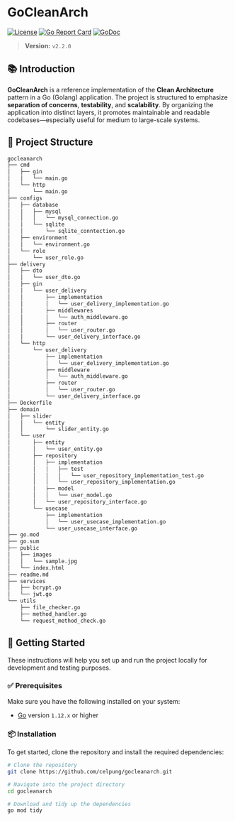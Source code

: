 # GoCleanArch

[![License](https://img.shields.io/badge/license-MIT-blue.svg)](LICENSE)
[![Go Report Card](https://goreportcard.com/badge/github.com/celpung/gocleanarch)](https://goreportcard.com/report/github.com/celpung/gocleanarch)
[![GoDoc](https://godoc.org/github.com/celpung/gocleanarch?status.svg)](https://godoc.org/github.com/celpung/gocleanarch)

> **Version:** `v2.2.0`

## 📚 Introduction

**GoCleanArch** is a reference implementation of the **Clean Architecture** pattern in a Go (Golang) application. The project is structured to emphasize **separation of concerns**, **testability**, and **scalability**. By organizing the application into distinct layers, it promotes maintainable and readable codebases—especially useful for medium to large-scale systems.

## 📂 Project Structure

```bash
gocleanarch
├── cmd
│   ├── gin
│   │   └── main.go
│   └── http
│       └── main.go
├── configs
│   ├── database
│   │   ├── mysql
│   │   │   └── mysql_connection.go
│   │   └── sqlite
│   │       └── sqlite_conntection.go
│   ├── environment
│   │   └── environment.go
│   └── role
│       └── user_role.go
├── delivery
│   ├── dto
│   │   └── user_dto.go
│   ├── gin
│   │   └── user_delivery
│   │       ├── implementation
│   │       │   └── user_delivery_implementation.go
│   │       ├── middlewares
│   │       │   └── auth_middleware.go
│   │       ├── router
│   │       │   └── user_router.go
│   │       └── user_delivery_interface.go
│   └── http
│       └── user_delivery
│           ├── implementation
│           │   └── user_delivery_implementation.go
│           ├── middleware
│           │   └── auth_middleware.go
│           ├── router
│           │   └── user_router.go
│           └── user_delivery_interface.go
├── Dockerfile
├── domain
│   ├── slider
│   │   └── entity
│   │       └── slider_entity.go
│   └── user
│       ├── entity
│       │   └── user_entity.go
│       ├── repository
│       │   ├── implementation
│       │   │   ├── test
│       │   │   │   └── user_repository_implementation_test.go
│       │   │   └── user_repository_implementation.go
│       │   ├── model
│       │   │   └── user_model.go
│       │   └── user_repository_interface.go
│       └── usecase
│           ├── implementation
│           │   └── user_usecase_implementation.go
│           └── user_usecase_interface.go
├── go.mod
├── go.sum
├── public
│   ├── images
│   │   └── sample.jpg
│   └── index.html
├── readme.md
├── services
│   ├── bcrypt.go
│   └── jwt.go
└── utils
    ├── file_checker.go
    ├── method_handler.go
    └── request_method_check.go
```

## 🚀 Getting Started

These instructions will help you set up and run the project locally for development and testing purposes.

### ✅ Prerequisites

Make sure you have the following installed on your system:

- [Go](https://golang.org/dl/) version `1.12.x` or higher

### 📦 Installation

To get started, clone the repository and install the required dependencies:

```bash
# Clone the repository
git clone https://github.com/celpung/gocleanarch.git

# Navigate into the project directory
cd gocleanarch

# Download and tidy up the dependencies
go mod tidy
